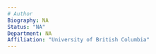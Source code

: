 ```yaml
---
# Author
Biography: NA
Status: "NA"
Department: NA
Affiliation: "University of British Columbia"
---
```

